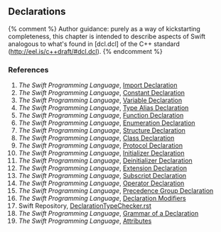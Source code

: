 ---
---

## Declarations

{% comment %}
Author guidance: purely as a way of kickstarting completeness, this chapter
is intended to describe aspects of Swift analogous to what's found in 
[dcl.dcl] of the C++ standard (http://eel.is/c++draft/#dcl.dcl).
{% endcomment %}





### References

1. *The Swift Programming Language*, [Import Declaration](https://docs.swift.org/swift-book/ReferenceManual/Declarations.html#ID354)
1. *The Swift Programming Language*, [Constant Declaration](https://docs.swift.org/swift-book/ReferenceManual/Declarations.html#ID355)
1. *The Swift Programming Language*, [Variable Declaration](https://docs.swift.org/swift-book/ReferenceManual/Declarations.html#ID356)
1. *The Swift Programming Language*, [Type Alias Declaration](https://docs.swift.org/swift-book/ReferenceManual/Declarations.html#ID361)
1. *The Swift Programming Language*, [Function Declaration](https://docs.swift.org/swift-book/ReferenceManual/Declarations.html#ID362)
1. *The Swift Programming Language*, [Enumeration Declaration](https://docs.swift.org/swift-book/ReferenceManual/Declarations.html#ID364)
1. *The Swift Programming Language*, [Structure Declaration](https://docs.swift.org/swift-book/ReferenceManual/Declarations.html#ID367)
1. *The Swift Programming Language*, [Class Declaration](https://docs.swift.org/swift-book/ReferenceManual/Declarations.html#ID368)
1. *The Swift Programming Language*, [Protocol Declaration](https://docs.swift.org/swift-book/ReferenceManual/Declarations.html#ID369)
1. *The Swift Programming Language*, [Initializer Declaration](https://docs.swift.org/swift-book/ReferenceManual/Declarations.html#ID375)
1. *The Swift Programming Language*, [Deinitializer Declaration](https://docs.swift.org/swift-book/ReferenceManual/Declarations.html#ID377)
1. *The Swift Programming Language*, [Extension Declaration](https://docs.swift.org/swift-book/ReferenceManual/Declarations.html#ID378)
1. *The Swift Programming Language*, [Subscript Declaration](https://docs.swift.org/swift-book/ReferenceManual/Declarations.html#ID379)
1. *The Swift Programming Language*, [Operator Declaration](https://docs.swift.org/swift-book/ReferenceManual/Declarations.html#ID380)
1. *The Swift Programming Language*, [Precedence Group Declaration](https://docs.swift.org/swift-book/ReferenceManual/Declarations.html#ID550)
1. *The Swift Programming Language*, [Declaration Modifiers](https://docs.swift.org/swift-book/ReferenceManual/Declarations.html#ID381)
1. Swift Repository, [DeclarationTypeChecker.rst](https://github.com/apple/swift/blob/master/docs/proposals/DeclarationTypeChecker.rst)
1. *The Swift Programming Language*, [Grammar of a Declaration](https://docs.swift.org/swift-book/ReferenceManual/zzSummaryOfTheGrammar.html#ID477)
1. *The Swift Programming Language*, [Attributes](https://docs.swift.org/swift-book/ReferenceManual/Attributes.html)


